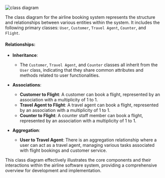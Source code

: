 ![class diagram](https://github.com/khaledkamr/Software-engineering-project/assets/94804298/c365b1a1-322e-4144-b08d-527c51296c48)


The class diagram for the airline booking system represents the structure and relationships between various entities within the system. It includes the following primary classes: `User`, `Customer`, `Travel Agent`, `Counter`, and `Flight`.

#### Relationships:

- **Inheritance**:
  - The `Customer`, `Travel Agent`, and `Counter` classes all inherit from the `User` class, indicating that they share common attributes and methods related to user functionalities.

- **Associations**:
  - **Customer to Flight**: A customer can book a flight, represented by an association with a multiplicity of 1 to 1.
  - **Travel Agent to Flight**: A travel agent can book a flight, represented by an association with a multiplicity of 1 to 1.
  - **Counter to Flight**: A counter staff member can book a flight, represented by an association with a multiplicity of 1 to 1.

- **Aggregation**:
  - **User to Travel Agent**: There is an aggregation relationship where a user can act as a travel agent, managing various tasks associated with flight bookings and customer service.

This class diagram effectively illustrates the core components and their interactions within the airline software system, providing a comprehensive overview for development and implementation.

